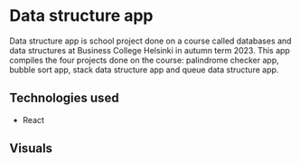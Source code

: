 # Data structure app

Data structure app is school project done on a course called databases and data structures at Business College Helsinki in autumn term 2023. This app compiles the four projects done on the course: palindrome checker app, bubble sort app, stack data structure app and queue data structure app.

## Technologies used

- React

## Visuals



